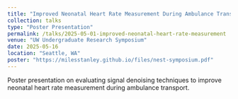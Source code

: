 ```yaml
---
title: "Improved Neonatal Heart Rate Measurement During Ambulance Transport"
collection: talks
type: "Poster Presentation"
permalink: /talks/2025-05-01-improved-neonatal-heart-rate-measurement
venue: "UW Undergraduate Research Symposium"
date: 2025-05-16
location: "Seattle, WA"
poster: "https://milesstanley.github.io/files/nest-symposium.pdf"
---
```


Poster presentation on evaluating signal denoising techniques to improve neonatal heart rate measurement during ambulance transport.
